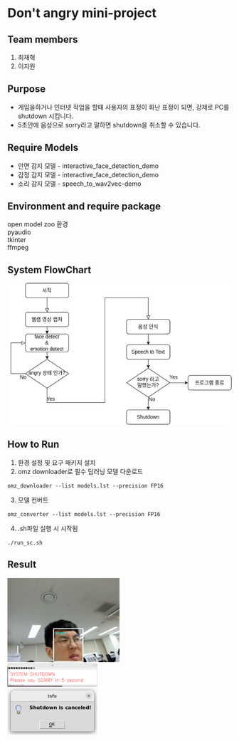 # Don't angry mini-project
## Team members
1. 최재혁
2. 이지원
## Purpose
- 게임을하거나 인터넷 작업을 할때 사용자의 표정이 화난 표정이 되면, 강제로 PC를 shutdown 시킵니다. <br/>
- 5초안에 음성으로 sorry라고 말하면 shutdown을 취소할 수 있습니다.

## Require Models
- 안면 감지 모델 - interactive_face_detection_demo<br/>
- 감정 감지 모델 - interactive_face_detection_demo<br/>
- 소리 감지 모델 - speech_to_wav2vec-demo<br/>

## Environment and require package
open model zoo 환경<br/>
pyaudio<br/>
tkinter<br/>
ffmpeg<br/>

## System FlowChart
![poster](./flowchart.png)

## How to Run
1. 환경 설정 및 요구 패키지 설치
2. omz downloader로 필수 딥러닝 모델 다운로드
```
omz_downloader --list models.lst --precision FP16
```
3. 모델 컨버트
```
omz_converter --list models.lst --precision FP16
```
4. .sh파일 실행 시 시작됨
```
./run_sc.sh
```

## Result
<img src="angry.png" alt="poster" width="50%"><br/>
<img src="sound.png" alt="poster" width="40%"><br/>
<img src="cancel.png" alt="poster" width="40%">

